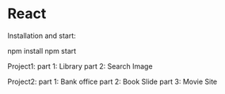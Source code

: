 # React

Installation and start:

npm install
npm start

Project1:
part 1: Library
part 2: Search Image

Project2:
part 1: Bank office
part 2: Book Slide
part 3: Movie Site


